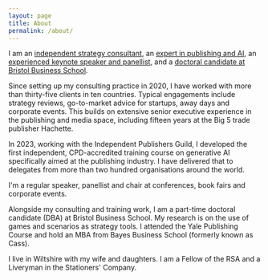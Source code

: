 ```yaml
---
layout: page
title: About
permalink: /about/
---
```


I am an [independent strategy consultant](/consulting.md), an [expert in publishing and AI](/training.md), an [experienced keynote speaker and panellist](/speaking.md), and a [doctoral candidate at Bristol Business School](/research.md). 

Since setting up my consulting practice in 2020, I have worked with more than thirty-five clients in ten countries. Typical engagements include strategy reviews, go-to-market advice for startups, away days and corporate events. This builds on extensive senior executive experience in the publishing and media space, including fifteen years at the Big 5 trade publisher Hachette. 

In 2023, working with the Independent Publishers Guild, I developed the first independent, CPD-accredited training course on generative AI specifically aimed at the publishing industry. I have delivered that to delegates from more than two hundred organisations around the world. 

I'm a regular speaker, panellist and chair at conferences, book fairs and corporate events.

Alongside my consulting and training work, I am a part-time doctoral candidate (DBA) at Bristol Business School. My research is on the use of games and scenarios as strategy tools. I attended the Yale Publishing Course and hold an MBA from Bayes Business School (formerly known as Cass).

I live in Wiltshire with my wife and daughters. I am a Fellow of the RSA and a Liveryman in the Stationers' Company. 



